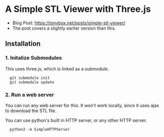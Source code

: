 # A Simple STL Viewer with Three.js

- Blog Post: https://tonybox.net/posts/simple-stl-viewer/
- The post covers a slightly earlier version than this.

## Installation

### 1. Initalize Submodules

This uses three.js, which is linked as a submodule.

```
  git submodule init
  git submodule update
```

### 2. Run a web server

You can run any web server for this.  It won't work locally, since it uses ajax to download the STL file.

You can use python's built in HTTP server, or any other HTTP server.

```
  python2 -m SimpleHTTPServer
```